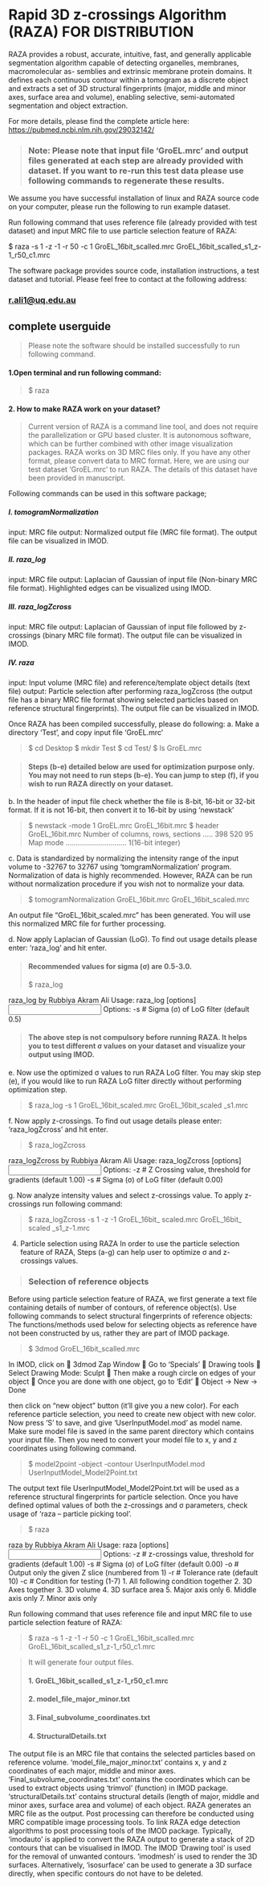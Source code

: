 # Rapid 3D z-crossings Algorithm (RAZA) FOR DISTRIBUTION			       

RAZA provides a robust, accurate, intuitive, fast, and generally applicable segmentation algorithm capable of detecting organelles, membranes, macromolecular as- semblies and extrinsic membrane protein domains. It defines each continuous contour within a tomogram as a discrete object and extracts a set of 3D structural fingerprints (major, middle and minor axes, surface area and volume), enabling selective, semi-automated segmentation and object extraction. 

For more details, please find the complete article here: https://pubmed.ncbi.nlm.nih.gov/29032142/


> ### Note: Please note that input file ‘GroEL.mrc’ and output files generated at each step are already provided with dataset. If you want to re-run this test data please use following commands to regenerate these results.

We assume you have successful installation of linux and RAZA source code on your computer, please run the following to run example dataset.

 Run following command that uses reference file (already provided with test dataset) and input MRC file to use particle selection feature of RAZA:

$ raza -s 1 -z -1 -r 50 -c 1 GroEL_16bit_scalled.mrc GroEL_16bit_scalled_s1_z-1_r50_c1.mrc


The software package provides source code, installation instructions, a test dataset and tutorial. Please feel free to contact at the following address:

### r.ali1@uq.edu.au


## complete userguide

> Please note the software should be installed successfully to run following command.
#### 1.Open terminal and run following command:
> $ raza

#### 2.	How to make RAZA work on your dataset?
>Current version of RAZA is a command line tool, and does not require the parallelization or GPU based cluster. It is autonomous software, which can be further combined with other image visualization packages. RAZA works on 3D MRC files only. If you have any other format, please convert data to MRC format. Here, we are using our test dataset ‘GroEL.mrc’ to run RAZA. The details of this dataset have been provided in manuscript.

Following commands can be used in this software package;
##### I.	tomogramNormalization
input: MRC file
output: Normalized output file (MRC file format). The output file can be visualized in IMOD.
##### II.	raza_log
input: MRC file
output: Laplacian of Gaussian of input file (Non-binary MRC file format). Highlighted edges can be visualized using IMOD.
##### III.	raza_logZcross
input: MRC file
output: Laplacian of Gaussian of input file followed by z-crossings (binary MRC file format). The output file can be visualized in IMOD.
##### IV.	raza
input: Input volume (MRC file) and reference/template object details (text file)
output: Particle selection after performing raza_logZcross
(the output file has a binary MRC file format showing selected particles based on reference structural fingerprints). The output file can be visualized in IMOD.

Once RAZA has been compiled successfully, please do following:
a.	Make a directory ‘Test’, and copy input file ‘GroEL.mrc’
> $ cd Desktop
> $ mkdir Test
> $ cd Test/
> $ ls
> GroEL.mrc
	
> #### Steps (b-e) detailed below are used for optimization purpose only. You may not need to run steps (b-e). You can jump to step (f), if you wish to run RAZA directly on your dataset. 

b.	In the header of input file check whether the file is 8-bit, 16-bit or 32-bit format. If it is not 16-bit, then convert it to 16-bit by using ‘newstack’
> $ newstack -mode 1 GroEL.mrc GroEL_16bit.mrc
> $ header GroEL_16bit.mrc
 Number of columns, rows, sections .....     398     520      95
 Map mode ..............................    1(16-bit integer)           
 
c.	Data is standardized by normalizing the intensity range of the input volume to -32767 to 32767 using ‘tomgramNormalization’ program. Normalization of data is highly recommended. However, RAZA can be run without normalization procedure if you wish not to normalize your data.
> $ tomogramNormalization GroEL_16bit.mrc GroEL_16bit_scaled.mrc

An output file “GroEL_16bit_scaled.mrc” has been generated. You will use this normalized MRC file for further processing. 

d.	Now apply Laplacian of Gaussian (LoG). To find out usage details please enter: ‘raza_log’ and hit enter. 

> #### Recommended values for sigma (σ) are 0.5-3.0.
> $ raza_log 

raza_log by Rubbiya Akram Ali 
Usage: raza_log [options] <input file> <output file>
Options:
	-s #	Sigma (σ) of LoG filter (default 0.5) 

> #### The above step is not compulsory before running RAZA. It helps you to test different σ values on your dataset and visualize your output using IMOD.

e.	Now use the optimized σ values to run RAZA LoG filter. You may skip step (e), if you would like to run RAZA LoG filter directly without performing optimization step.
> $ raza_log -s 1 GroEL_16bit_scaled.mrc GroEL_16bit_scaled _s1.mrc

f.	Now apply z-crossings. To find out usage details please enter: ‘raza_logZcross’ and hit enter. 
> $ raza_logZcross 

raza_logZcross by Rubbiya Akram Ali 
Usage: raza_logZcross [options] <input file> <output file>
Options:
	-z #	Z Crossing value, threshold for gradients (default 1.00)
	-s #	Sigma (σ) of LoG filter (default 0.00) 

g.	Now analyze intensity values and select z-crossings value. To apply z-crossings run following command:
> $ raza_logZcross -s 1 -z -1 GroEL_16bit_ scaled.mrc GroEL_16bit_ scaled _s1_z-1.mrc

4.	Particle selection using RAZA
In order to use the particle selection feature of RAZA, Steps (a-g) can help user to optimize σ and z-crossings values.

> ### Selection of reference objects
Before using particle selection feature of RAZA, we first generate a text file containing details of number of contours, of reference object(s). 
Use following commands to select structural fingerprints of reference objects: The functions/methods used below for selecting objects as reference have not been constructed by us, rather they are part of IMOD package.
 
> $ 3dmod  GroEL_16bit_scalled.mrc

In IMOD, click on 
	3dmod Zap Window 
	Go to ‘Specials’
	Drawing tools 
	Select Drawing Mode: Sculpt
	Then make a rough circle on edges of your object
	Once you are done with one object, go to ‘Edit’ 
	Object -> New -> Done

then click on “new object” button (it’ll give you a new color). For each reference particle selection, you need to create new object with new color. Now press ‘S’ to save, and give ‘UserInputModel.mod’ as model name. Make sure model file is saved in the same parent directory which contains your input file. Then you need to convert your model file to x, y and z coordinates using following command.
> $ model2point -object -contour UserInputModel.mod UserInputModel_Model2Point.txt

The output text file UserInputModel_Model2Point.txt will be used as a reference structural fingerprints for particle selection. Once you have defined optimal values of both the z-crossings and σ parameters, check usage of ‘raza – particle picking tool’.
> $ raza

raza by Rubbiya Akram Ali 
Usage: raza [options] <input file> <output file>
Options:
	-z #	z-crossings value, threshold for gradients (default 1.00)
	-s #	Sigma (σ) of LoG filter (default 0.00) 
	-o #	Output only the given Z slice (numbered from 1)
	-r #	Tolerance rate (default 10)
	-c #	Condition for testing (1-7)
		  	1. All following condition together
		  	2. 3D Axes together
		  	3. 3D volume
		  	4. 3D surface area
		  	5. Major axis only
		  	6. Middle axis only
		  	7. Minor axis only

Run following command that uses reference file and input MRC file to use particle selection feature of RAZA:

> $ raza -s 1 -z -1 -r 50 -c 1 GroEL_16bit_scalled.mrc GroEL_16bit_scalled_s1_z-1_r50_c1.mrc

> It will generate four output files. 
> #### 1.	GroEL_16bit_scalled_s1_z-1_r50_c1.mrc
> #### 2.	model_file_major_minor.txt
> #### 3.	Final_subvolume_coordinates.txt
> #### 4.	StructuralDetails.txt
The output file is an MRC file that contains the selected particles based on reference volume. ‘model_file_major_minor.txt’ contains x, y and z coordinates of each major, middle and minor axes. ‘Final_subvolume_coordinates.txt’ contains the coordinates which can be used to extract objects using ‘trimvol’ (function) in IMOD package. ‘structuralDetails.txt’ contains structural details (length of major, middle and minor axes, surface area and volume) of each object. 
RAZA generates an MRC file as the output.  Post processing can therefore be conducted using MRC compatible image processing tools.
To link RAZA edge detection algorithms to post processing tools of the IMOD package. Typically, ‘imodauto’ is applied to convert the RAZA output to generate a stack of 2D contours that can be visualised in IMOD. The IMOD ‘Drawing tool’ is used for the removal of unwanted contours. ‘imodmesh’ is used to render the 3D surfaces. Alternatively, ‘isosurface’ can be used to generate a 3D surface directly, when specific contours do not have to be deleted.  




